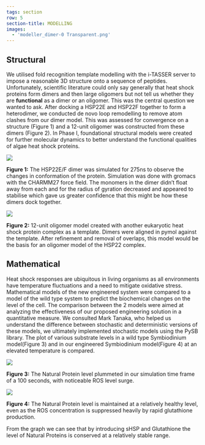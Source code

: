 ```yaml
---
tags: section
row: 5
section-title: MODELLING
images:
  - 'modeller_dimer-0 Transparent.png'
---
```


## Structural
We utilised fold recognition template modelling with the i-TASSER server to impose a reasonable 3D structure onto a sequence of peptides. Unfortunately, scientific literature could only say generally that heat shock proteins form dimers and then large oligomers but not tell us whether they are <b>functional</b> as a dimer or an oligomer. This was the central question we wanted to ask. After docking a HSP22E and HSP22F together to form a heterodimer, we conducted de novo loop remodelling to remove atom clashes from our dimer model. This was assessed for convergence on a structure (Figure 1) and a 12-unit oligomer was constructed from these dimers (Figure 2). In Phase I, foundational structural models were created for further molecular dynamics to better understand the functional qualities of algae heat shock proteins.

<img src="/assets/Protein Friend Animation.gif">

**Figure 1:** The HSP22E/F dimer was simulated for 275ns to observe the changes in conformation of the protein. Simulation was done with gromacs with the CHARMM27 force field. The monomers in the dimer didn’t float away from each and for the radius of gyration decreased and appeared to stabilise which gave us greater confidence that this might be how these dimers dock together.

<img src="/assets/12mer_colourful_low.gif">

**Figure 2:**  12-unit oligomer model created with another eukaryotic heat shock protein complex as a template. Dimers were aligned in pymol against the template. After refinement and removal of overlaps, this model would be the basis for an oligomer model of the HSP22 complex.


## Mathematical

Heat shock responses are ubiquitous in living organisms as all environments have temperature fluctuations and a need to mitigate oxidative stress. Mathematical models of the new engineered system were compared to a model of the wild type system to predict the biochemical changes on the level of the cell. The comparison between the 2 models were aimed at analyzing the effectiveness of our proposed engineering solution in a quantitative measure. We consulted Mark Tanaka, who helped us understand the difference between stochastic and deterministic versions of these models, we ultimately implemented stochastic models using the PySB library.  The plot of various substrate levels in a wild type Symbiodinium model(Figure 3) and in our engineered Symbiodinium model(Figure 4) at an elevated temperature is compared.

<img src="/assets/Baseline_model_TEMP1.png">

**Figure 3:** The Natural Protein level plummeted in our simulation time frame of a 100 seconds, with noticeable ROS level surge.

<img src="/assets/AddOn_model_TEMP1.png">

**Figure 4:** The Natural Protein level is maintained at a relatively healthy level, even as the ROS concentration is suppressed heavily by rapid glutathione production.

From the graph we can see that by introducing sHSP and Glutathione the level of Natural Proteins is conserved at a relatively stable range.
